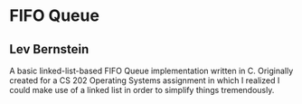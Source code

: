 # FIFO Queue

## Lev Bernstein

 A basic linked-list-based FIFO Queue implementation written in C.
 Originally created for a CS 202 Operating Systems assignment in
 which I realized I could make use of a linked list in order to simplify
 things tremendously.